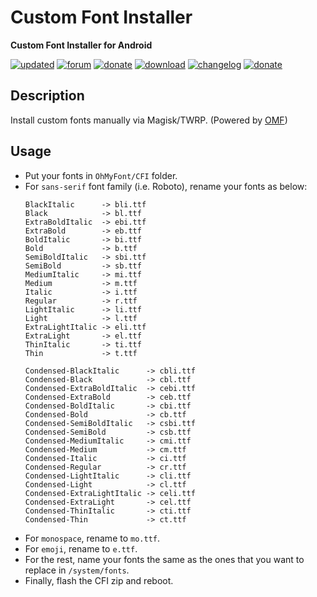 # Custom Font Installer
**Custom Font Installer for Android**

[![updated](https://img.shields.io/badge/Updated-Oct_12,_2021-green.svg)](https://github.com/nongthaihoang/custom_font_installer)
[![forum](https://img.shields.io/badge/Forum-XDA-orange.svg)](https://forum.xda-developers.com/t/module-oh-my-font-improve-android-typography.4215515) 
[![donate](https://img.shields.io/badge/Chat-Telegram-blue.svg)](https://t.me/ohmyfont)
[![download](https://img.shields.io/badge/Download-↓-yellow.svg)](https://github.com/nongthaihoang/custom_font_installer/raw/master/release/CFI.zip)
[![changelog](https://img.shields.io/badge/Changelog-↻-lightgrey.svg)](https://github.com/nongthaihoang/custom_font_installer/commits/master)
[![donate](https://img.shields.io/badge/Donate-Paypal-pink.svg)](https://paypal.me/nongthaihoang)

 
## Description
Install custom fonts manually via Magisk/TWRP. (Powered by [OMF](https://gitlab.com/nongthaihoang/omftemplate))

## Usage
- Put your fonts in `OhMyFont/CFI` folder.
- For `sans-serif` font family (i.e. Roboto), rename your fonts as below:
  ```
  BlackItalic      -> bli.ttf
  Black            -> bl.ttf
  ExtraBoldItalic  -> ebi.ttf
  ExtraBold        -> eb.ttf
  BoldItalic       -> bi.ttf
  Bold             -> b.ttf
  SemiBoldItalic   -> sbi.ttf
  SemiBold         -> sb.ttf
  MediumItalic     -> mi.ttf
  Medium           -> m.ttf
  Italic           -> i.ttf
  Regular          -> r.ttf
  LightItalic      -> li.ttf
  Light            -> l.ttf
  ExtraLightItalic -> eli.ttf
  ExtraLight       -> el.ttf
  ThinItalic       -> ti.ttf
  Thin             -> t.ttf

  Condensed-BlackItalic      -> cbli.ttf
  Condensed-Black            -> cbl.ttf
  Condensed-ExtraBoldItalic  -> cebi.ttf
  Condensed-ExtraBold        -> ceb.ttf
  Condensed-BoldItalic       -> cbi.ttf
  Condensed-Bold             -> cb.ttf
  Condensed-SemiBoldItalic   -> csbi.ttf
  Condensed-SemiBold         -> csb.ttf
  Condensed-MediumItalic     -> cmi.ttf
  Condensed-Medium           -> cm.ttf
  Condensed-Italic           -> ci.ttf
  Condensed-Regular          -> cr.ttf
  Condensed-LightItalic      -> cli.ttf
  Condensed-Light            -> cl.ttf
  Condensed-ExtraLightItalic -> celi.ttf
  Condensed-ExtraLight       -> cel.ttf
  Condensed-ThinItalic       -> cti.ttf
  Condensed-Thin             -> ct.ttf
  ```
- For `monospace`, rename to `mo.ttf`.
- For `emoji`, rename to `e.ttf`.
- For the rest, name your fonts the same as the ones that you want to replace in `/system/fonts`.
- Finally, flash the CFI zip and reboot.
